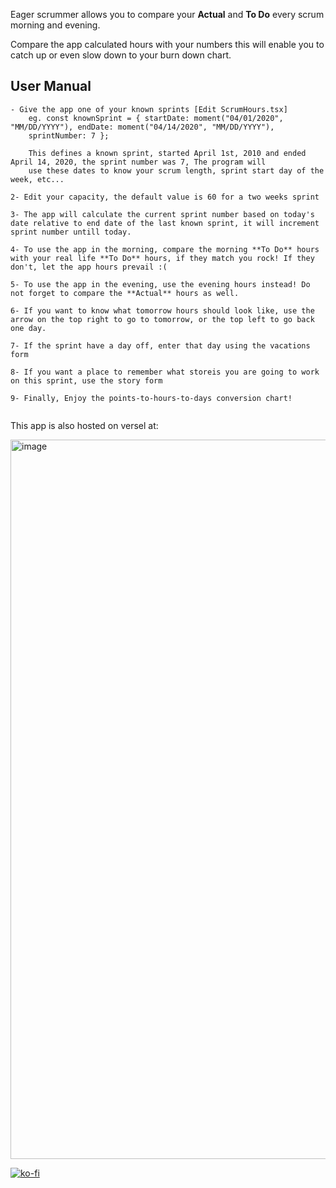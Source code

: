 Eager scrummer allows you to compare your **Actual** and **To Do** every scrum morning and evening.

Compare the app calculated hours with your numbers this will enable you to catch up or even slow down to your burn down chart.


## User Manual

```
- Give the app one of your known sprints [Edit ScrumHours.tsx]
    eg. const knownSprint = { startDate: moment("04/01/2020", "MM/DD/YYYY"), endDate: moment("04/14/2020", "MM/DD/YYYY"),
    sprintNumber: 7 };
    
    This defines a known sprint, started April 1st, 2010 and ended April 14, 2020, the sprint number was 7, The program will
    use these dates to know your scrum length, sprint start day of the week, etc...

2- Edit your capacity, the default value is 60 for a two weeks sprint

3- The app will calculate the current sprint number based on today's date relative to end date of the last known sprint, it will increment sprint number untill today.

4- To use the app in the morning, compare the morning **To Do** hours with your real life **To Do** hours, if they match you rock! If they don't, let the app hours prevail :(

5- To use the app in the evening, use the evening hours instead! Do not forget to compare the **Actual** hours as well.

6- If you want to know what tomorrow hours should look like, use the arrow on the top right to go to tomorrow, or the top left to go back one day.

7- If the sprint have a day off, enter that day using the vacations form

8- If you want a place to remember what storeis you are going to work on this sprint, use the story form

9- Finally, Enjoy the points-to-hours-to-days conversion chart!


```

This app is also hosted on versel at: 

<img width="1151" alt="image" src="https://user-images.githubusercontent.com/9623964/84615016-9fe53d80-ae7c-11ea-9e9a-9143961547bf.png">

[![ko-fi](https://www.ko-fi.com/img/githubbutton_sm.svg)](https://ko-fi.com/T6T71S4BB)




